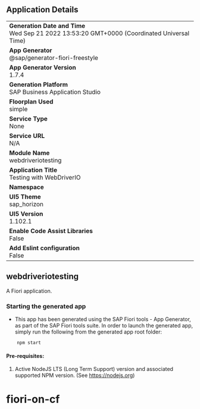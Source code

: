## Application Details
|               |
| ------------- |
|**Generation Date and Time**<br>Wed Sep 21 2022 13:53:20 GMT+0000 (Coordinated Universal Time)|
|**App Generator**<br>@sap/generator-fiori-freestyle|
|**App Generator Version**<br>1.7.4|
|**Generation Platform**<br>SAP Business Application Studio|
|**Floorplan Used**<br>simple|
|**Service Type**<br>None|
|**Service URL**<br>N/A
|**Module Name**<br>webdriveriotesting|
|**Application Title**<br>Testing with WebDriverIO|
|**Namespace**<br>|
|**UI5 Theme**<br>sap_horizon|
|**UI5 Version**<br>1.102.1|
|**Enable Code Assist Libraries**<br>False|
|**Add Eslint configuration**<br>False|

## webdriveriotesting

A Fiori application.

### Starting the generated app

-   This app has been generated using the SAP Fiori tools - App Generator, as part of the SAP Fiori tools suite.  In order to launch the generated app, simply run the following from the generated app root folder:

```
    npm start
```

#### Pre-requisites:

1. Active NodeJS LTS (Long Term Support) version and associated supported NPM version.  (See https://nodejs.org)


# fiori-on-cf
